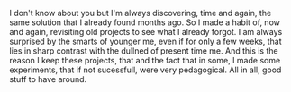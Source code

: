 I don't know about you but I'm always discovering, time and again,
the same solution that I already found months ago.
So I made a habit of, now and again, revisiting old projects to see
what I already forgot.
I am always surprised by the smarts of younger me, even if for only
a few weeks, that lies in sharp contrast with the dullned of present
time me.
And this is the reason I keep these projects, that and the fact that
in some, I made some experiments, that if not sucessfull, were very
pedagogical. All in all, good stuff to have around.
